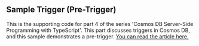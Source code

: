 ## Sample Trigger (Pre-Trigger)

This is the supporting code for part 4 of the series 'Cosmos DB Server-Side Programming with TypeScript'. This part discusses triggers in Cosmos DB, and this sample demonstrates a pre-trigger. [You can read the article here.](https://blog.kloud.com.au/2018/01/30/cosmos-db-server-side-programming-with-typescript-part-4-triggers/)
